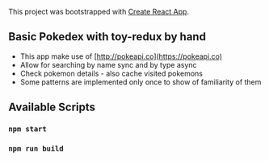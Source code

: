 This project was bootstrapped with [Create React App](https://github.com/facebook/create-react-app).

## Basic Pokedex with toy-redux by hand

* This app make use of  [http://pokeapi.co](https://pokeapi.co)
* Allow for searching by name sync and by type async
* Check pokemon details - also cache visited pokemons 
* Some patterns are implemented only once to show of familiarity of them

## Available Scripts

### `npm start`
### `npm run build`


